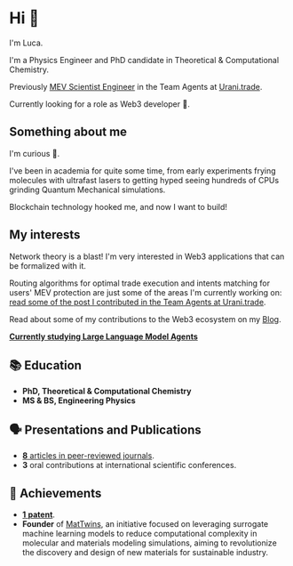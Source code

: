 # Hi 👋 

I'm Luca.

I'm a Physics Engineer and PhD candidate in Theoretical & Computational Chemistry.

Previously [MEV Scientist Engineer](https://www.urani.trade/blog/godspeed) in the Team Agents at [Urani.trade](https://github.com/urani-trade).

Currently looking for a role as Web3 developer 🚀.

## Something about me 

I'm curious 🙂.

I've been in academia for quite some time, from early experiments frying molecules with ultrafast lasers to getting hyped seeing hundreds of CPUs grinding Quantum Mechanical simulations. 

Blockchain technology hooked me, and now I want to build! 

## My interests

Network theory is a blast! I'm very interested in Web3 applications that can be formalized with it.

Routing algorithms for optimal trade execution and intents matching for users' MEV protection are just some of the areas I'm currently working on: [read some of the post I contributed in the Team Agents at Urani.trade](https://www.urani.trade/blog).

Read about some of my contributions to the Web3 ecosystem on my [Blog](https://naiky.vercel.app/web3).

[**Currently studying Large Language Model Agents**](https://rdi.berkeley.edu/llm-agents/f24)


## 📚 Education

- **PhD, Theoretical & Computational Chemistry** 
- **MS & BS, Engineering Physics**

## 🗣️ Presentations and Publications

- [**8** articles in peer-reviewed journals](https://scholar.google.com/citations?user=SsTwaqEAAAAJ&hl=en&oi=ao).
- **3** oral contributions at international scientific conferences.

## 🎯 Achievements
- [**1** **patent**](https://patentscope.wipo.int/search/en/detail.jsf?docId=WO2024033744&_cid=P12-M5QLKW-67125-1).
- **Founder** of [MatTwins](https://sites.google.com/view/matwins/home), an initiative focused on leveraging surrogate machine learning models to reduce computational complexity in molecular and materials modeling simulations, aiming to revolutionize the discovery and design of new materials for sustainable industry.
